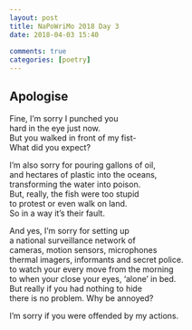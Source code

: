 ```yaml
---  
layout: post  
title: NaPoWriMo 2018 Day 3  
date: 2018-04-03 15:40  
  
comments: true  
categories: [poetry]  
---  
```

## Apologise  

Fine, I’m sorry I punched you  
hard in the eye just now.  
But you walked in front of my fist-  
What did you expect?  

I’m also sorry for pouring gallons of oil,  
and hectares of plastic into the oceans,  
transforming the water into poison.  
But, really, the fish were too stupid  
to protest or even walk on land.  
So in a way it’s their fault.  

And yes, I’m sorry for setting up  
a national surveillance network of  
cameras, motion sensors, microphones  
thermal imagers, informants and secret police.  
to watch your every move from the morning  
to when your close your eyes, ‘alone’ in bed.  
But really if you had nothing to hide  
there is no problem. Why be annoyed?  

I’m sorry if you were offended by my actions.  
